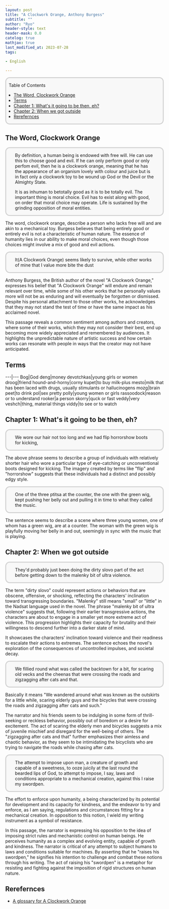 ```yaml
---
layout: post
title: "A Clockwork Orange, Anthony Burgess"
subtitle: ""
author: "Ryo"
header-style: text
header-mask: 0.0
catelog: true
mathjax: true
last_modified_at: 2023-07-28
tags:

- English

---
```


<div style='border-radius: 1em; border-style:solid; border-color:#D3D3D3; background-color:#F8F8F8'>

<p class="h4">&nbsp;&nbsp;Table of Contents</p>

<!-- START doctoc generated TOC please keep comment here to allow auto update -->
<!-- DON'T EDIT THIS SECTION, INSTEAD RE-RUN doctoc TO UPDATE -->

- [The Word, Clockwork Orange](#the-word-clockwork-orange)
- [Terms](#terms)
- [Chapter 1: What's it going to be then, eh?](#chapter-1-whats-it-going-to-be-then-eh)
- [Chapter 2: When we got outside](#chapter-2-when-we-got-outside)
- [Rerefernces](#rerefernces)

<!-- END doctoc generated TOC please keep comment here to allow auto update -->


</div>


## The Word, Clockwork Orange

<div style='padding-left: 2em; padding-right: 2em; border-radius: 1em; border-style:solid; border-color:#D3D3D3; background-color:#F8F8F8'>

By definition, a human being is endowed with free will. He can use this to choose
good and evil. If he can only perform good or only perfom evil, then he is a clockwork orange,
meaning that he has the appearance of an organism lovely with colour and juice but is in fact
only a clockwork toy to be wound up God or the Devil or the Almighty State.

It is as inhuman to betotally good as it is to be totally evil. The important thing
is moral choice. Evil has to exist along with good, on order that moral choice may operate.
Life is sustained by the grinding opposition of moral entities.

</div>

The word, clockwork orange, describe a person who lacks free will and are akin to a
mechanical toy. Burgess believes that being entirely good or entirely evil is not a characteristic of human nature. 
The essence of humanity lies in our ability to make moral choices, even though those choices might involve a mix of good and evil actions.

<div style='padding-left: 2em; padding-right: 2em; border-radius: 1em; border-style:solid; border-color:#D3D3D3; background-color:#F8F8F8'>

It(A Clockwork Orange) seems likely to survive, while other works of mine that 
I value more bite the dust

</div>

Anthony Burgess, the British author of the novel "A Clockwork Orange," expresses his belief that "A Clockwork Orange" will endure and remain relevant over time, while some of his other works that he personally values more will not be as enduring and will eventually be forgotten or dismissed. Despite his personal attachment to those other works, he acknowledges that they may not stand the test of time or have the same impact as his acclaimed novel.

This passage reveals a common sentiment among authors and creators, where some of their works, which they may not consider their best, end up becoming more widely appreciated and remembered by audiences. It highlights the unpredictable nature of artistic success and how certain works can resonate with people in ways that the creator may not have anticipated. 

## Terms

---|---
Bog|God
deng|money
devotchkas|young girls or women
droog|friend
hound-and-horny|corny
kupet|to buy
milk-plus mesto|milk that has been laced with drugs, usually stimulants or hallucinogens
mozg|brain
peet|to drink
pol|sex
pretty polly|young women or girls
rassoodock|reason or to understand
rooker|a person
skorry|quck or fast
veddy|very
veshch|thing, material things
viddy|to see or to watch


## Chapter 1: What's it going to be then, eh?

<div style='padding-left: 2em; padding-right: 2em; border-radius: 1em; border-style:solid; border-color:#D3D3D3; background-color:#F8F8F8'>

We wore our hair not too long and we had flip horrorshow boots for kicking,

</div>

The above phrase seems to describe a group of individuals with relatively shorter hair who wore a particular type of eye-catching or unconventional boots designed for kicking. The imagery created by terms like "flip" and "horrorshow" suggests that these individuals had a distinct and possibly edgy style.


<div style='padding-left: 2em; padding-right: 2em; border-radius: 1em; border-style:solid; border-color:#D3D3D3; background-color:#F8F8F8'>

One of the three ptitsa at the counter, the one with the green wig, kept pushing her belly out and pulling it in time to what they called the music.

</div>

The sentence seems to describe a scene where three young women, one of whom has a green wig, are at a counter. The woman with the green wig is playfully moving her belly in and out, seemingly in sync with the music that is playing.


## Chapter 2: When we got outside

<div style='padding-left: 2em; padding-right: 2em; border-radius: 1em; border-style:solid; border-color:#D3D3D3; background-color:#F8F8F8'>

They'd probably just been doing the dirty slovo part of the act before getting down to the malenky bit of ultra violence.

</div>

The term "dirty slovo" could represent actions or behaviors that are obscene, offensive, or shocking, reflecting the characters' inclination toward transgressing boundaries.
"Malenky" still means "small" or "little" in the Nadsat language used in the novel. The phrase "malenky bit of ultra violence" suggests that, following their earlier transgressive actions, the characters are about to engage in a smaller yet more extreme act of violence. This progression highlights their capacity for brutality and their willingness to descend further into a darker state of mind.

It showcases the characters' inclination toward violence and their readiness to escalate their actions to extremes. 
The sentence echoes the novel's exploration of the consequences of uncontrolled impulses, and societal decay.


<div style='padding-left: 2em; padding-right: 2em; border-radius: 1em; border-style:solid; border-color:#D3D3D3; background-color:#F8F8F8'>

We fillied round what was called the backtown for a bit, for scaring old vecks and the cheenas  that were crossing the roads and zigzagging after cats and that.

</div>

Basically it means "We wandered around what was known as the outskirts for a little while, scaring elderly guys and the bicycles that were crossing the roads and zigzagging after cats and such."

The narrator and his friends seem to be indulging in some form of thrill-seeking or reckless behavior, possibly out of boredom or a desire for excitement. The act of scaring the elderly men and bicycles suggests a mix of juvenile mischief and disregard for the well-being of others. The "zigzagging after cats and that" further emphasizes their aimless and chaotic behavior, as they seem to be intimidating the bicyclists who are trying to navigate the roads while chasing after cats.


<div style='padding-left: 2em; padding-right: 2em; border-radius: 1em; border-style:solid; border-color:#D3D3D3; background-color:#F8F8F8'>

The attempt to impose upon  man, a creature of growth and capable of a sweetness, to ooze juicily at the last round the bearded lips of God, to attempt to impose, I say, laws and conditions appropriate  to a mechanical creation, against this I raise my swordpen.

</div>

The effort to enforce upon humanity, a being characterized by its potential for development and its capacity for kindness, and the endeavor to try and enforce, as I am saying, regulations and circumstances fitting for a mechanical creation. In opposition to this notion, I wield my writing instrument as a symbol of resistance.

In this passage, the narrator is expressing his opposition to the idea of imposing strict rules and mechanistic control on human beings. He perceives humanity as a complex and evolving entity, capable of growth and kindness. The narrator is critical of any attempt to subject humans to laws and conditions suitable for machines. By asserting that he "raises his swordpen," he signifies his intention to challenge and combat these notions through his writing. The act of raising his "swordpen" is a metaphor for resisting and fighting against the imposition of rigid structures on human nature.


Rerefernces
----

- [A glossary for A Clockwork Orange](https://en.wiktionary.org/wiki/Appendix:A_Clockwork_Orange)
